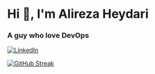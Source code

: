 # Hi 👋, I'm Alireza Heydari

### A guy who love DevOps
[![LinkedIn](https://img.shields.io/badge/linkedin-%230077B5.svg?style=for-the-badge&logo=linkedin&logoColor=white)](https://www.linkedin.com/in/alir-hdri)


[![GitHub Streak](https://streak-stats.demolab.com?user=alireza-hdri&theme=dark)](https://git.io/streak-stats)
